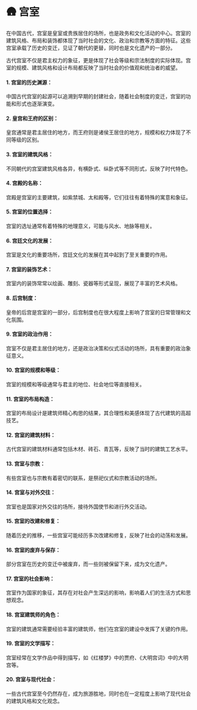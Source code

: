  # 🛖 宫室

 在中国古代，宫室是皇室或贵族居住的场所，也是政务和文化活动的中心。宫室的建筑风格、布局和装饰都体现了当时社会的文化、政治和宗教等方面的特征。这些宫室承载了历史的变迁，见证了朝代的更替，同时也是文化遗产的一部分。

古代宫室不仅是君主权力的象征，更是体现了社会等级和宗法制度的实际体现。宫室的规模、建筑风格和设计布局都反映了当时社会的价值观和统治者的威望。

#### 1. 宫室的历史渊源： 
中国古代宫室的起源可以追溯到早期的封建社会，随着社会制度的变迁，宫室的功能和形式也逐渐演变。

#### 2. 皇宫和王府的区别： 
皇宫通常是君主居住的地方，而王府则是诸侯王居住的地方，规模和权力体现了不同等级的区别。

#### 3. 宫室的建筑风格： 
不同朝代的宫室建筑风格各异，有横卧式、纵卧式等不同形式，反映了时代特色。

#### 4. 宫殿的名称： 
宫殿是宫室的主要建筑，如紫禁城、太和殿等，它们往往有着特殊的寓意和象征。

#### 5. 宫室的位置选择： 
宫室的选址通常有着特殊的地理意义，可能与风水、地脉等相关。

#### 6. 宫廷文化的发展： 
宫室是文化的重要场所，宫廷文化的发展在其中起到了至关重要的作用。

#### 7. 宫室的装饰艺术： 
宫室内的装饰常常以绘画、雕刻、瓷器等形式呈现，展现了丰富的艺术风格。

#### 8. 后宫制度： 
皇帝的后宫是宫室的一部分，后宫制度也在很大程度上影响了宫室的日常管理和文化氛围。

#### 9. 宫室的政治作用： 
宫室不仅是君主居住的地方，还是政治决策和仪式活动的场所，具有重要的政治象征意义。

#### 10. 宫室的规模和等级： 
宫室的规模和等级通常与君主的地位、社会地位等直接相关。

#### 11. 宫室的布局构造： 
宫室的布局设计是建筑师精心构思的结果，其合理性和美感体现了古代建筑的高超技艺。

#### 12. 宫室的建筑材料： 
古代宫室的建筑材料通常包括木材、砖石、青瓦等，反映了当时的建筑工艺水平。

#### 13. 宫室与宗教： 
有些宫室也与宗教有着密切的联系，是祭祀仪式和宗教活动的场所。

#### 14. 宫室与对外交往： 
宫室也是国家对外交往的场所，接待外国使节和进行外交活动。

#### 15. 宫室的改建和修复： 
随着历史的推移，一些宫室可能经历多次改建和修复，反映了社会的动荡和发展。

#### 16. 宫室的废弃与保存： 
部分宫室在历史的变迁中被废弃，而一些则被保留下来，成为文化遗产。

#### 17. 宫室的社会影响： 
宫室作为国家的象征，其存在对社会产生深远的影响，影响着人们的生活方式和思想观念。

#### 18. 宫室建筑师的角色： 
宫室的建筑通常需要经验丰富的建筑师，他们在宫室的建设中发挥了关键的作用。

#### 19. 宫室的文学描写： 
宫室经常在文学作品中得到描写，如《红楼梦》中的贾府、《大明宫词》中的大明宫等。

#### 20. 宫室与现代社会： 
一些古代宫室至今仍然存在，成为旅游胜地，同时也在一定程度上影响了现代社会的建筑风格和文化观念。